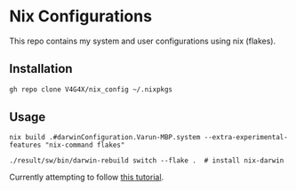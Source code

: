 # Nix Configurations

This repo contains my system and user configurations using nix (flakes).

## Installation

```sh
gh repo clone V4G4X/nix_config ~/.nixpkgs
```

## Usage

```
nix build .#darwinConfiguration.Varun-MBP.system --extra-experimental-features "nix-command flakes"

./result/sw/bin/darwin-rebuild switch --flake .  # install nix-darwin
```

Currently attempting to follow [this tutorial](https://xyno.space/post/nix-darwin-introduction).

<!-- Restore a backed up dock to this location if it's bugging.
(Assuming you've backed it up before. Or else delete it and let MacOS build a new dock for you).

```sh
cp com.apple.dock.plist_bk Library/Preferences/com.apple.dock.plist
``` -->
